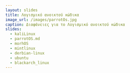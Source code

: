 ```yaml
---
layout: slides
title: Λογισμικό ανοικτού κώδικα
image_url: /images/parrotOs.jpg
caption: Διαφάνειες για το Λογισμικό ανοικτού κώδικα
slides:
  - kaliLinux
  - parrotOS.md
  - morhOS
  - mintlinux
  - derbian-linux
  - ubuntu
  - blackarch_linux
---
```

